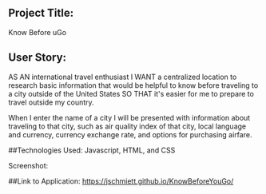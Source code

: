 ## Project Title:
Know Before uGo

## User Story:
AS AN international travel enthusiast I WANT a centralized location to research basic information that would be helpful to know before traveling to a city outside of the United States SO THAT it's easier for me to prepare to travel outside my country.

When I enter the name of a city I will be presented with information about traveling to that city, such as air quality index of that city, local language and currency, currency exchange rate, and options for purchasing airfare.

##Technologies Used:
Javascript, HTML, and CSS

Screenshot:


##Link to Application:
https://jschmiett.github.io/KnowBeforeYouGo/


